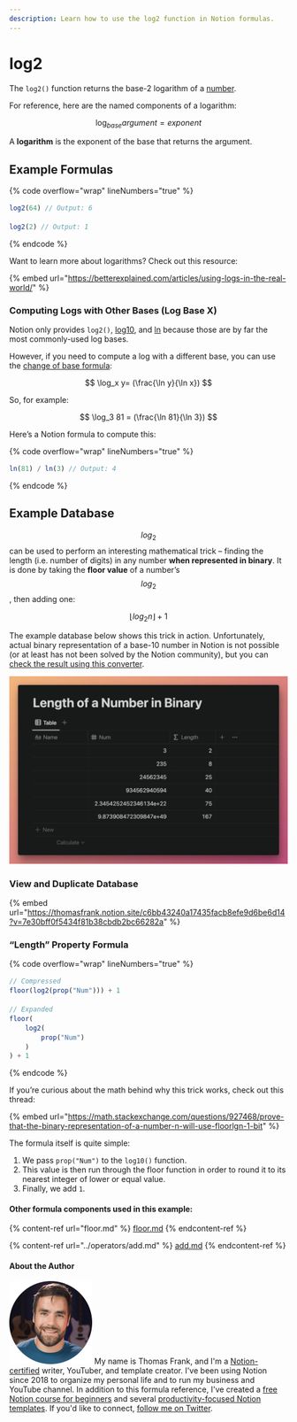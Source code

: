 ```yaml
---
description: Learn how to use the log2 function in Notion formulas.
---
```


# log2

The `log2()` function returns the base-2 logarithm of a [number](../../formula-basics/data-types/number.md).

For reference, here are the named components of a logarithm:

$$
\log_{base} argument = exponent
$$

A **logarithm** is the exponent of the base that returns the argument.

## Example Formulas

{% code overflow="wrap" lineNumbers="true" %}
```jsx
log2(64) // Output: 6

log2(2) // Output: 1
```
{% endcode %}

Want to learn more about logarithms? Check out this resource:

{% embed url="https://betterexplained.com/articles/using-logs-in-the-real-world/" %}

### Computing Logs with Other Bases (Log Base X)

Notion only provides `log2()`, [log10](log10.md), and [ln](ln.md) because those are by far the most commonly-used log bases.

However, if you need to compute a log with a different base, you can use the [change of base formula](https://www.khanacademy.org/math/algebra2/x2ec2f6f830c9fb89:logs/x2ec2f6f830c9fb89:change-of-base/a/logarithm-change-of-base-rule-intro):

$$
\log_x y= (\frac{\ln y}{\ln x})
$$

So, for example:

$$
\log_3 81 = (\frac{\ln 81}{\ln 3})
$$

Here’s a Notion formula to compute this:

{% code overflow="wrap" lineNumbers="true" %}
```jsx
ln(81) / ln(3) // Output: 4
```
{% endcode %}

## Example Database

$$log_{2}$$ can be used to perform an interesting mathematical trick – finding the length (i.e. number of digits) in any number **when represented in binary**. It is done by taking the **floor value** of a number’s $$log_{2}$$, then adding one:

$$
\lfloor log_{2}n \rfloor + 1
$$

The example database below shows this trick in action. Unfortunately, actual binary representation of a base-10 number in Notion is not possible (or at least has not been solved by the Notion community), but you can [check the result using this converter](https://www.rapidtables.com/convert/number/decimal-to-binary.html).

![](<../../.gitbook/assets/Log2 Function - Notion Formulas.png>)

### View and Duplicate Database

{% embed url="https://thomasfrank.notion.site/c6bb43240a17435facb8efe9d6be6d14?v=7e30bff0f5434f81b38cbdb2bc66282a" %}

### “Length” Property Formula

{% code overflow="wrap" lineNumbers="true" %}
```jsx
// Compressed
floor(log2(prop("Num"))) + 1

// Expanded
floor(
    log2(
        prop("Num")
    )
) + 1
```
{% endcode %}

If you’re curious about the math behind why this trick works, check out this thread:

{% embed url="https://math.stackexchange.com/questions/927468/prove-that-the-binary-representation-of-a-number-n-will-use-floorlgn-1-bit" %}

The formula itself is quite simple:

1. We pass `prop("Num")` to the `log10()` function.
2. This value is then run through the floor function in order to round it to its nearest integer of lower or equal value.
3. Finally, we add `1`.

#### Other formula components used in this example:

{% content-ref url="floor.md" %}
[floor.md](floor.md)
{% endcontent-ref %}

{% content-ref url="../operators/add.md" %}
[add.md](../operators/add.md)
{% endcontent-ref %}

#### About the Author

<img src="../../.gitbook/assets/Notion Fundamentals with Thomas Frank - Avatar 2021 compressed (1).png" alt="" data-size="line"> My name is Thomas Frank, and I'm a [Notion-certified](https://www.credly.com/badges/95fae13a-17bf-4b4a-a3d2-d58c8a3e6a2a/public\_url) writer, YouTuber, and template creator. I've been using Notion since 2018 to organize my personal life and to run my business and YouTube channel. In addition to this formula reference, I've created a [free Notion course for beginners](https://thomasjfrank.com/fundamentals/) and several [productivity-focused Notion templates](https://thomasjfrank.com/templates/). If you'd like to connect, [follow me on Twitter](https://twitter.com/TomFrankly).

